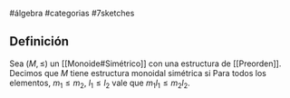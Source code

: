 #álgebra #categorias #7sketches
## Definición

Sea $(M, \leq)$ un [[Monoide#Simétrico]] con una estructura de [[Preorden]]. Decimos que $M$ tiene estructura monoidal simétrica si
	Para todos los elementos, $m_{1}\leq m_{2}$, $l_{1}\leq l_{2}$ vale que $m_{1}l_{1}\leq m_{2}l_{2}$.
